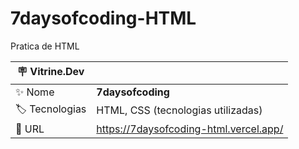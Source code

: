 # 7daysofcoding-HTML

Pratica de HTML

| :placard: Vitrine.Dev |     |
| -------------  | --- |
| :sparkles: Nome        | **7daysofcoding**
| :label: Tecnologias | HTML, CSS (tecnologias utilizadas)
| :rocket: URL         | https://7daysofcoding-html.vercel.app/

